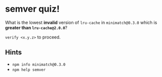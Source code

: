 # semver quiz!

What is the lowest **invalid** version of `lru-cache` in
`minimatch@0.3.0` which is **greater than `lru-cache@2.0.0`**?

`verify <x.y.z>` to proceed.

## Hints

* `npm info minimatch@0.3.0`
* `npm help semver`

